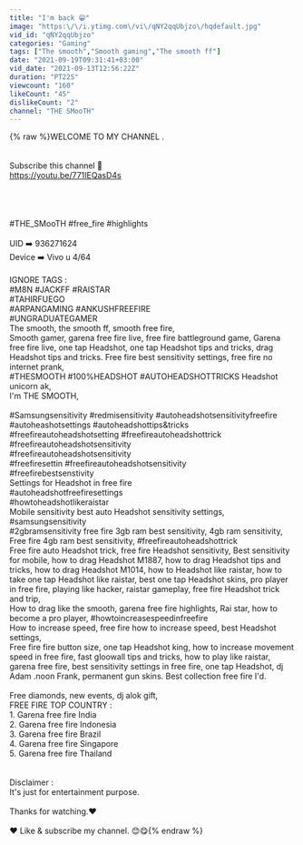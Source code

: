 ```yaml
---
title: "I'm back 😁"
image: "https:\/\/i.ytimg.com\/vi\/qNY2qqUbjzo\/hqdefault.jpg"
vid_id: "qNY2qqUbjzo"
categories: "Gaming"
tags: ["The smooth","Smooth gaming","The smooth ff"]
date: "2021-09-19T09:31:41+03:00"
vid_date: "2021-09-13T12:56:22Z"
duration: "PT22S"
viewcount: "160"
likeCount: "45"
dislikeCount: "2"
channel: "THE SMooTH"
---
```

{% raw %}WELCOME TO MY CHANNEL .<br /><br /><br />Subscribe this channel 🙏<br /><a rel="nofollow" target="blank" href="https://youtu.be/771IEQasD4s">https://youtu.be/771IEQasD4s</a><br /><br /><br /><br /><br />#THE_SMooTH #free_fire #highlights <br /><br /> UID    ➡️  936271624<br />Device ➡️ Vivo u 4/64<br /><br />IGNORE TAGS :<br /> #M8N #JACKFF #RAISTAR<br />#TAHIRFUEGO<br />#ARPANGAMING #ANKUSHFREEFIRE<br />#UNGRADUATEGAMER <br /> The smooth, the smooth ff, smooth free fire,<br />Smooth gamer, garena free fire live, free fire battleground game, Garena free fire live, one tap Headshot, one tap Headshot tips and tricks, drag Headshot tips and tricks. Free fire best sensitivity settings, free fire no internet prank, <br />#THESMOOTH #100%HEADSHOT #AUTOHEADSHOTTRICKS Headshot unicorn ak, <br />I'm THE SMOOTH, <br /><br />#Samsungsensitivity #redmisensitivity #autoheadshotsensitivityfreefire #autoheashotsettings #autoheadshottips&amp;tricks #freefireautoheadshotsetting #freefireautoheadshottrick <br />#freefireautoheadshotsensitivity<br />#freefireautoheadshotsensitivity<br />#freefiresettin #freefireautoheadshotsensitivity<br />#freefirebestsenstivity<br />Settings for Headshot in free fire<br />#autoheadshotfreefiresettings<br />#howtoheadshotlikeraistar<br />Mobile sensitivity best auto Headshot sensitivity settings, #samsungsensitivity<br />#2gbramsensitivity free fire 3gb ram best sensitivity, 4gb ram sensitivity, Free fire 4gb ram best sensitivity, #freefireautoheadshottrick<br />Free fire auto Headshot trick, free fire Headshot sensitivity, Best sensitivity for mobile, how to drag Headshot M1887, how to drag Headshot tips and tricks, how to drag Headshot M1014, how to Headshot like raistar, how to take one tap Headshot like raistar, best one tap Headshot skins, pro player in free fire, playing like hacker, raistar gameplay, free fire Headshot trick and trip, <br />How to drag like the smooth, garena free fire highlights, Rai star, how to become a pro player, #howtoincreasespeedinfreefire<br />How to increase speed, free fire how to increase speed, best Headshot settings,<br />Free fire fire button size, one tap Headshot king, how to increase movement speed in free fire, fast gloowall tips and tricks, how to play like raistar, garena free fire, best sensitivity settings in free fire, one tap Headshot, dj Adam .noon Frank, permanent gun skins. Best collection free fire I'd. <br /><br />Free diamonds, new events, dj alok gift,<br />FREE FIRE TOP COUNTRY :<br />1. Garena free fire India<br />2. Garena free fire Indonesia<br />3. Garena free fire Brazil<br />4. Garena free fire Singapore<br />5. Garena free fire Thailand<br /><br /><br />Disclaimer :<br />It's just for entertainment purpose.<br /><br />Thanks for watching.♥️<br /><br />  ♥️ Like &amp; subscribe my channel. 😊😋{% endraw %}
